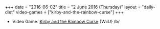 +++
date = "2016-06-02"
title = "2 June 2016 (Thursday)"
layout = "daily-diet"
video-games = ["kirby-and-the-rainbow-curse"]
+++


* Video Game: [Kirby and the Rainbow Curse](/video-games/kirby-and-the-rainbow-curse) {WiiU} /b/